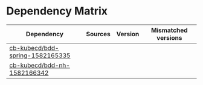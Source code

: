 # Dependency Matrix

Dependency | Sources | Version | Mismatched versions
---------- | ------- | ------- | -------------------
[cb-kubecd/bdd-spring-1582165335](https://github.com/cb-kubecd/bdd-spring-1582165335.git) |  | []() | 
[cb-kubecd/bdd-nh-1582166342](https://github.com/cb-kubecd/bdd-nh-1582166342.git) |  | []() | 
